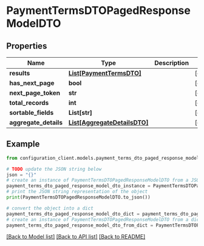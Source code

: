 # PaymentTermsDTOPagedResponseModelDTO


## Properties

Name | Type | Description | Notes
------------ | ------------- | ------------- | -------------
**results** | [**List[PaymentTermsDTO]**](PaymentTermsDTO.md) |  | [optional] 
**has_next_page** | **bool** |  | [optional] 
**next_page_token** | **str** |  | [optional] 
**total_records** | **int** |  | [optional] 
**sortable_fields** | **List[str]** |  | [optional] 
**aggregate_details** | [**List[AggregateDetailsDTO]**](AggregateDetailsDTO.md) |  | [optional] 

## Example

```python
from configuration_client.models.payment_terms_dto_paged_response_model_dto import PaymentTermsDTOPagedResponseModelDTO

# TODO update the JSON string below
json = "{}"
# create an instance of PaymentTermsDTOPagedResponseModelDTO from a JSON string
payment_terms_dto_paged_response_model_dto_instance = PaymentTermsDTOPagedResponseModelDTO.from_json(json)
# print the JSON string representation of the object
print(PaymentTermsDTOPagedResponseModelDTO.to_json())

# convert the object into a dict
payment_terms_dto_paged_response_model_dto_dict = payment_terms_dto_paged_response_model_dto_instance.to_dict()
# create an instance of PaymentTermsDTOPagedResponseModelDTO from a dict
payment_terms_dto_paged_response_model_dto_from_dict = PaymentTermsDTOPagedResponseModelDTO.from_dict(payment_terms_dto_paged_response_model_dto_dict)
```
[[Back to Model list]](../README.md#documentation-for-models) [[Back to API list]](../README.md#documentation-for-api-endpoints) [[Back to README]](../README.md)


